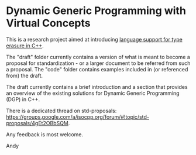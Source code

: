 Dynamic Generic Programming with Virtual Concepts
================

This is a research project aimed at introducing <u>language support for type erasure in C++</u>.

The "draft" folder currently contains a version of what is meant to become a proposal for standardization - or a larger document to be referred from such a proposal. The "code" folder contains examples included in (or referenced from) the draft.

The draft currently contains a brief introduction and a section that provides an overview of the existing solutions for Dynamic Generic Programming (DGP) in C++.

There is a dedicated thread on std-proposals: https://groups.google.com/a/isocpp.org/forum/#!topic/std-proposals/4gEt2OBbSQM.

Any feedback is most welcome.

Andy
